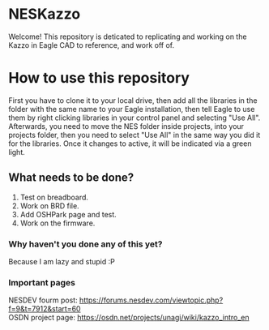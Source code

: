 # NESKazzo
Welcome! This repository is deticated to replicating and working on the Kazzo in Eagle CAD to reference, and work off of.
# How to use this repository
First you have to clone it to your local drive, then add all the libraries in the folder with the same name to your Eagle installation, then tell Eagle to use them by right clicking libraries in your control panel and selecting "Use All". Afterwards, you need to move the NES folder inside projects, into your projects folder, then you need to select "Use All" in the same way you did it for the libraries. Once it changes to active, it will be indicated via a green light.
## What needs to be done?
1. Test on breadboard.
2. Work on BRD file.
3. Add OSHPark page and test.
4. Work on the firmware.
### Why haven't you done any of this yet?
Because I am lazy and stupid :P
### Important pages
NESDEV fourm post: https://forums.nesdev.com/viewtopic.php?f=9&t=7912&start=60 <br>
OSDN project page: https://osdn.net/projects/unagi/wiki/kazzo_intro_en
